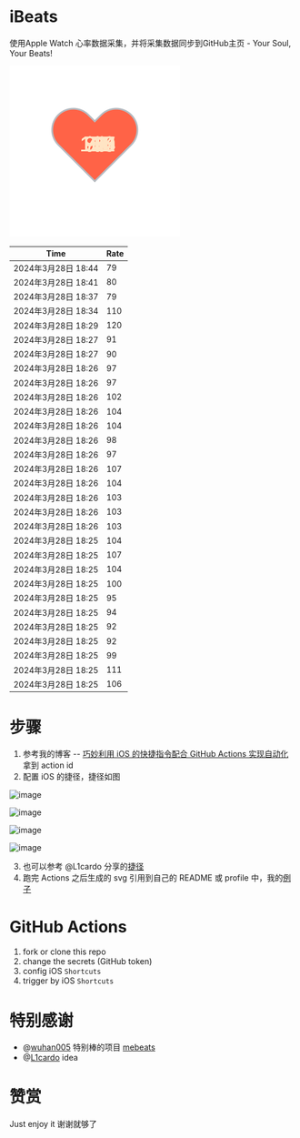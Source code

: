# iBeats
使用Apple Watch 心率数据采集，并将采集数据同步到GitHub主页 - Your Soul, Your Beats!

![](./files/heart.svg)

<!--START_SECTION:my_heart_rate-->
| Time | Rate | 
 | ---- | ---- | 
| 2024年3月28日 18:44 | 79 |
| 2024年3月28日 18:41 | 80 |
| 2024年3月28日 18:37 | 79 |
| 2024年3月28日 18:34 | 110 |
| 2024年3月28日 18:29 | 120 |
| 2024年3月28日 18:27 | 91 |
| 2024年3月28日 18:27 | 90 |
| 2024年3月28日 18:26 | 97 |
| 2024年3月28日 18:26 | 97 |
| 2024年3月28日 18:26 | 102 |
| 2024年3月28日 18:26 | 104 |
| 2024年3月28日 18:26 | 104 |
| 2024年3月28日 18:26 | 98 |
| 2024年3月28日 18:26 | 97 |
| 2024年3月28日 18:26 | 107 |
| 2024年3月28日 18:26 | 104 |
| 2024年3月28日 18:26 | 103 |
| 2024年3月28日 18:26 | 103 |
| 2024年3月28日 18:26 | 103 |
| 2024年3月28日 18:25 | 104 |
| 2024年3月28日 18:25 | 107 |
| 2024年3月28日 18:25 | 104 |
| 2024年3月28日 18:25 | 100 |
| 2024年3月28日 18:25 | 95 |
| 2024年3月28日 18:25 | 94 |
| 2024年3月28日 18:25 | 92 |
| 2024年3月28日 18:25 | 92 |
| 2024年3月28日 18:25 | 99 |
| 2024年3月28日 18:25 | 111 |
| 2024年3月28日 18:25 | 106 |

<!--END_SECTION:my_heart_rate-->

# 步骤
1. 参考我的博客 -- [巧妙利用 iOS 的快捷指令配合 GitHub Actions 实现自动化](https://github.com/yihong0618/gitblog/issues/198) 拿到 action id
2. 配置 iOS 的捷径，捷径如图

![image](https://user-images.githubusercontent.com/15976103/122154218-0db0b480-ce97-11eb-93bb-5aec07c558dc.png)

![image](https://user-images.githubusercontent.com/15976103/122154236-186b4980-ce97-11eb-8e4b-70551a0391ae.png)

![image](https://user-images.githubusercontent.com/15976103/122154268-2d47dd00-ce97-11eb-902e-3acf292265a9.png)

![image](https://user-images.githubusercontent.com/15976103/122174055-fa144680-ceb4-11eb-9be2-3eb83cd516f7.png)

3. 也可以参考 @L1cardo 分享的[捷径](https://www.icloud.com/shortcuts/6ab6047b459c41ad822ad6b94b1c03d4)
4. 跑完 Actions 之后生成的 svg 引用到自己的 README 或 profile 中，我的[例子](https://github.com/yihong0618) 

# GitHub Actions

1. fork or clone this repo
2. change the secrets (GitHub token)
3. config iOS `Shortcuts` 
4. trigger by iOS `Shortcuts`

# 特别感谢
- @[wuhan005](https://github.com/wuhan005) 特别棒的项目 [mebeats](https://github.com/wuhan005/mebeats)
- @[L1cardo](https://github.com/L1cardo) idea

# 赞赏
Just enjoy it
谢谢就够了

